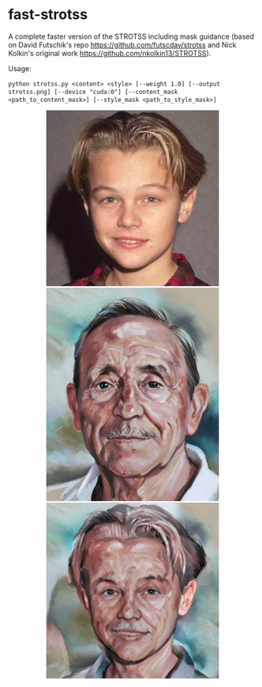 # fast-strotss
A complete faster version of the STROTSS including mask guidance (based on David Futschik's repo https://github.com/futscdav/strotss and Nick Kolkin's original work https://github.com/nkolkin13/STROTSS).

Usage:
```
python strotss.py <content> <style> [--weight 1.0] [--output strotss.png] [--device "cuda:0"] [--content_mask <path_to_content_mask>] [--style_mask <path_to_style_mask>]
```

<p align="center">
  <img src="content.jpg" width="350" title="Content">
  <img src="style.png" width="350" alt="Style">
  <img src="strotss.png" width="350" alt="Result">
</p>
